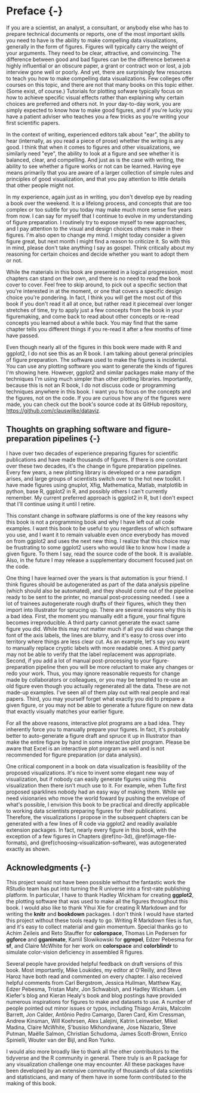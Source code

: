 # Preface {-}

If you are a scientist, an analyst, a consultant, or anybody else who has to prepare technical documents or reports, one of the most important skills you need to have is the ability to make compelling data visualizations, generally in the form of figures. Figures will typically carry the weight of your arguments. They need to be clear, attractive, and convincing. The difference between good and bad figures can be the difference between a highly influential or an obscure paper, a grant or contract won or lost, a job interview gone well or poorly. And yet, there are surprisingly few resources to teach you how to make compelling data visualizations. Few colleges offer courses on this topic, and there are not that many books on this topic either. (Some exist, of course.) Tutorials for plotting sofware typically focus on how to achieve specific visual effects rather than explaining why certain choices are preferred and others not. In your day-to-day work, you are simply expected to know how to make good figures, and if you're lucky you have a patient adviser who teaches you a few tricks as you're writing your first scientific papers.

In the context of writing, experienced editors talk about "ear", the ability to hear (internally, as you read a piece of prose) whether the writing is any good. I think that when it comes to figures and other visualizations, we similarly need "eye", the ability to look at a figure and see whether it is balanced, clear, and compelling. And just as is the case with writing, the ability to see whether a figure works or not can be learned. Having eye means primarily that you are aware of a larger collection of simple rules and principles of good visualization, and that you pay attention to little details that other people might not.

In my experience, again just as in writing, you don't develop eye by reading a book over the weekend. It is a lifelong process, and concepts that are too complex or too subtle for you today may make much more sense five years from now. I can say for myself that I continue to evolve in my understanding of figure preparation. I routinely try to expose myself to new approaches, and I pay attention to the visual and design choices others make in their figures. I'm also open to change my mind. I might today consider a given figure great, but next month I might find a reason to criticize it. So with this in mind, please don't take anything I say as gospel. Think critically about my reasoning for certain choices and decide whether you want to adopt them or not.

While the materials in this book are presented in a logical progression, most chapters can stand on their own, and there is no need to read the book cover to cover. Feel free to skip around, to pick out a specific section that you're interested in at the moment, or one that covers a specific design choice you're pondering. In fact, I think you will get the most out of this book if you don't read it all at once, but rather read it piecemeal over longer stretches of time, try to apply just a few concepts from the book in your figuremaking, and come back to read about other concepts or re-read concepts you learned about a while back. You may find that the same chapter tells you different things if you re-read it after a few months of time have passed.

Even though nearly all of the figures in this book were made with R and ggplot2, I do not see this as an R book. I am talking about general principles of figure preparation. The software used to make the figures is incidental. You can use any plotting software you want to generate the kinds of figures I'm showing here. However, ggplot2 and similar packages make many of the techniques I'm using much simpler than other plotting libraries. Importantly, because this is not an R book, I do not discuss code or programming techniques anywhere in this book. I want you to focus on the concepts and the figures, not on the code. If you are curious how any of the figures were made, you can check out the book's source code at its GitHub repository, https://github.com/clauswilke/dataviz.


## Thoughts on graphing software and figure-preparation pipelines {-}

I have over two decades of experience preparing figures for scientific publications and have made thousands of figures. If there is one constant over these two decades, it's the change in figure preparation pipelines. Every few years, a new plotting library is developed or a new paradigm arises, and large groups of scientists switch over to the hot new toolkit. I have made figures using gnuplot, Xfig, Mathematica, Matlab, matplotlib in python, base R, ggplot2 in R, and possibly others I can't currently remember. My current preferred approach is ggplot2 in R, but I don't expect that I'll continue using it until I retire.

This constant change in software platforms is one of the key reasons why this book is not a programming book and why I have left out all code examples. I want this book to be useful to you regardless of which software you use, and I want it to remain valuable even once everybody has moved on from ggplot2 and uses the next new thing. I realize that this choice may be frustrating to some ggplot2 users who would like to know how I made a given figure. To them I say, read the source code of the book. It is available. Also, in the future I may release a supplementary document focused just on the code.

One thing I have learned over the years is that automation is your friend. I think figures should be autogenerated as part of the data analysis pipeline (which should also be automated), and they should come out of the pipeline ready to be sent to the printer, no manual post-processing needed. I see a lot of trainees autogenerate rough drafts of their figures, which they then import into Illustrator for sprucing up. There are several reasons why this is a bad idea. First, the moment you manually edit a figure, your final figure becomes irreproducible. A third party cannot generate the exact same figure you did. While this may not matter much if all you did was change the font of the axis labels, the lines are blurry, and it's easy to cross over into territory where things are less clear cut. As an example, let's say you want to manually replace cryptic labels with more readable ones. A third party may not be able to verify that the label replacement was appropriate. Second, if you add a lot of manual post-processing to your figure-preparation pipeline then you will be more reluctant to make any changes or redo your work. Thus, you may ignore reasonable requests for change made by collaborators or colleagues, or you may be tempted to re-use an old figure even though you actually regenerated all the data. These are not made-up examples. I've seen all of them play out with real people and real papers. Third, you may yourself forget what exactly you did to prepare a given figure, or you may not be able to generate a future figure on new data that exactly visually matches your earlier figure.

For all the above reasons, interactive plot programs are a bad idea. They inherently force you to manually prepare your figures. In fact, it's probably better to auto-generate a figure draft and spruce it up in Illustrator than make the entire figure by hand in some interactive plot program. Please be aware that Excel is an interactive plot program as well and is not recommended for figure preparation (or data analysis).

One critical component in a book on data visualization is feasibility of the proposed visualizations. It's nice to invent some elegant new way of visualization, but if nobody can easily generate figures using this visualization then there isn't much use to it. For example, when Tufte first proposed sparklines nobody had an easy way of making them. While we need visionaries who move the world foward by pushing the envelope of what's possible, I envision this book to be practical and directly applicable to working data scientists preparing figures for their publications. Therefore, the visualizations I propose in the subsequent chapters can be generated with a few lines of R code via ggplot2 and readily available extension packages. In fact, nearly every figure in this book, with the exception of a few figures in Chapters \@ref(no-3d), \@ref(image-file-formats), and \@ref(choosing-visualization-software), was autogenerated exactly as shown. 

## Acknowledgments {-}

This project would not have been possible without the fantastic work the RStudio team has put into turning the R universe into a first-rate publishing platform. In particular, I have to thank Hadley Wickham for creating **ggplot2**, the plotting software that was used to make all the figures throughout this book. I would also like to thank Yihui Xie for creating R Markdown and for writing the **knitr** and **bookdown** packages. I don't think I would have started this project without these tools ready to go. Writing R Markdown files is fun, and it's easy to collect material and gain momentum. Special thanks go to Achim Zeileis and  Reto Stauffer for **colorspace**, Thomas Lin Pedersen for **ggforce** and **gganimate**, Kamil Slowikowski for **ggrepel**, Edzer Pebesma for **sf**, and Claire McWhite for her work on **colorspace** and **colorblindr** to simulate color-vision deficiency in assembled R figures. 

Several people have provided helpful feedback on draft versions of this book. Most importantly, Mike Loukides, my editor at O'Reilly, and Steve Haroz have both read and commented on every chapter. I also received helpful comments from Carl Bergstrom, Jessica Hullman, Matthew Kay, Edzer Pebesma, Tristan Mahr, Jon Schwabish, and Hadley Wickham. Len Kiefer's blog and Kieran Healy's book and blog postings have provided numerous inspirations for figures to make and datasets to use. A number of people pointed out minor issues or typos, including Thiago Arrais, Malcolm Barrett, Jon Calder, Antônio Pedro Camargo, Daren Card, Kim Cressman, Andrew Kinsman, Will Koehrsen, Alex Lalejini, Katrin Leinweber, Mikel Madina, Claire McWhite, S'busiso Mkhondwane, Jose Nazario, Steve Putman, Maëlle Salmon, Christian Schudoma, James Scott-Brown, Enrico Spinielli, Wouter van der Bijl, and Ron Yurko.

I would also more broadly like to thank all the other contributors to the tidyverse and the R community in general. There truly is an R package for any visualization challenge one may encounter. All these packages have been developed by an extensive community of thousands of data scientists and statisticians, and many of them have in some form contributed to the making of this book.

